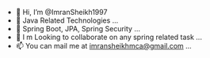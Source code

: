 - 👋 Hi, I’m @ImranSheikh1997
- 👀 Java Related Technologies ...
- 🌱 Spring Boot, JPA, Spring Security ...
- 💞️ I m Looking to collaborate on any spring related task ...
- 📫 You can mail me at imransheikhmca@gmail.com ...

<!---
ImranSheikh1997/ImranSheikh1997 is a ✨ special ✨ repository because its `README.md` (this file) appears on your GitHub profile.
You can click the Preview link to take a look at your changes.
--->
